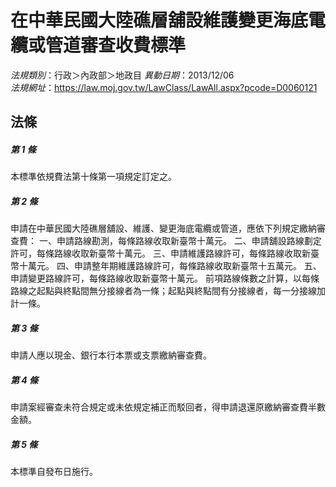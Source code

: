 # 在中華民國大陸礁層舖設維護變更海底電纜或管道審查收費標準

*法規類別*：行政＞內政部＞地政目
*異動日期*：2013/12/06  
*法規網址*：https://law.moj.gov.tw/LawClass/LawAll.aspx?pcode=D0060121



## 法條
##### 第 1 條
本標準依規費法第十條第一項規定訂定之。

##### 第 2 條
申請在中華民國大陸礁層舖設、維護、變更海底電纜或管道，應依下列規定繳納審查費：
一、申請路線勘測，每條路線收取新臺幣十萬元。
二、申請舖設路線劃定許可，每條路線收取新臺幣十萬元。
三、申請維護路線許可，每條路線收取新臺幣十萬元。
四、申請整年期維護路線許可，每條路線收取新臺幣十五萬元。
五、申請變更路線許可，每條路線收取新臺幣十萬元。
前項路線條數之計算，以每條路線之起點與終點間無分接線者為一條；起點與終點間有分接線者，每一分接線加計一條。

##### 第 3 條
申請人應以現金、銀行本行本票或支票繳納審查費。

##### 第 4 條
申請案經審查未符合規定或未依規定補正而駁回者，得申請退還原繳納審查費半數金額。

##### 第 5 條
本標準自發布日施行。


